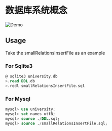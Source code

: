# 数据库系统概念
![Demo](https://i.loli.net/2020/06/01/ZMxIN1PkDJbH7zQ.png)

## Usage

Take the smallRelationsInsertFile as an example

### For Sqlite3

```sql
@ sqlite3 university.db
>.read DDL.db
>.redl smallRelationsInsertFile.sql
```

### For Mysql

```sql
mysql> use university;
mysql> set names utf8;
mysql> source ./DDL.sql;
mysql> source ./smallRelationsInsertFile.sql;
```
